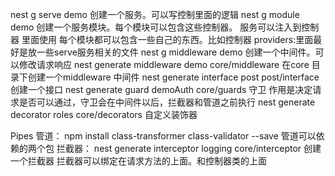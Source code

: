 nest g serve demo  创建一个服务。可以写控制里面的逻辑
nest g module demo 创建一个服务模块。每个模块可以包含这些控制器。 服务可以注入到控制器 里面使用
    每个模块都可以包含一些自己的东西。比如控制器
    providers:里面最好是放一些serve服务相关的文件
nest g middleware demo 创建一个中间件。可以修改请求响应
nest generate middleware demo core/middleware  在core 目录下创建一个middleware 中间件
nest generate interface post post/interface   创建一个接口
nest generate guard demoAuth core/guards 守卫 作用是决定请求是否可以通过，守卫会在中间件以后，拦截器和管道之前执行
nest generate decorator roles core/decorators 自定义装饰器

Pipes 管道：
    npm install class-transformer class-validator --save 管道可以依赖的两个包
拦截器：
    nest generate interceptor logging core/interceptor  创建一个拦截器  拦截器可以绑定在请求方法的上面。和控制器类的上面
